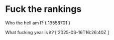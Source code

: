 # Fuck the rankings

Who the hell am I?
{ 19558701 }

What fucking year is it?
[ 2025-03-16T16:26:40Z ]
